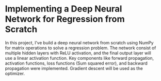 # Implementing a Deep Neural Network for Regression from Scratch
In this project, I've build a deep neural network from scratch using NumPy for matrix operations to solve a regression problem. The network consist of multiple hidden layers with ReLU activation, and the final output layer will use a linear activation function. Key components like forward propagation, activation functions, loss functions (Sum squared error), and backward propagation were implemented. Gradient descent will be used as the optimizer.

